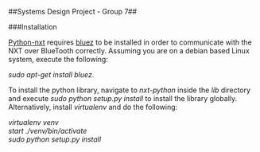 ##Systems Design Project - Group 7##

###Installation

[Python-nxt](https://code.google.com/p/nxt-python/) requires [bluez](http://www.bluez.org/) to be installed in order to communicate with the NXT over BlueTooth correctly. Assuming you are on a debian based Linux system, execute the following:

*sudo apt-get install bluez*.

To install the python library, navigate to *nxt-python* inside the *lib* directory and execute *sudo python setup.py install* to install the library globally. Alternatively, install *virtualenv* and do the following:

*virtualenv venv*<br>
*start ./venv/bin/activate*<br>
*sudo python setup.py install*<br>



